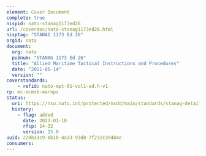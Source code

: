 ```yaml
---
element: Cover Document
complete: true
nispid: nato-stanag1173ed26
url: /coverdoc/nato-stanag1173ed26.html
nisptag: "STANAG 1173 Ed 26"
orgid: nato
document:
  org: nato
  pubnum: "STANAG 1173 Ed 26"
  title: "Allied Maritime Tactical Instructions and Procedures"
  date: "2021-05-14"
  version: ""
coverstandards:
    - refid: nato-mpt-01-vol1-ed.h-v1
rp: mc-mcmsb-marops
status:
  uri: https://nso.nato.int/protected/nsdd/main/standards/stanag-details/9418/EN
  history: 
    - flag: added
      date: 2023-01-10
      rfcp: 14-32
      version: 15.0
uuid: 228b33c9-0b1b-4a33-93d8-7f232c394b4e
consumers:
---
```

